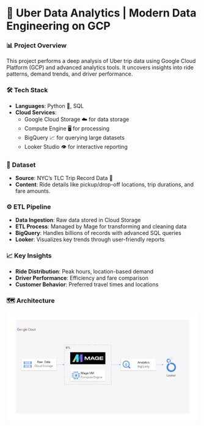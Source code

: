 # 🚖 Uber Data Analytics | Modern Data Engineering on GCP 

### 📊 **Project Overview**
This project performs a deep analysis of Uber trip data using Google Cloud Platform (GCP) and advanced analytics tools. It uncovers insights into ride patterns, demand trends, and driver performance.

### 🛠️ **Tech Stack**
- **Languages**: Python 🐍, SQL
- **Cloud Services**:
  - Google Cloud Storage ☁️ for data storage
  - Compute Engine 🖥️ for processing
  - BigQuery 📈 for querying large datasets
  - Looker Studio 👁️ for interactive reporting

### 📂 **Dataset**
- **Source**: NYC’s TLC Trip Record Data 🚖  
- **Content**: Ride details like pickup/drop-off locations, trip durations, and fare amounts.

### ⚙️ **ETL Pipeline**
- **Data Ingestion**: Raw data stored in Cloud Storage  
- **ETL Process**: Managed by Mage for transforming and cleaning data  
- **BigQuery**: Handles billions of records with advanced SQL queries  
- **Looker**: Visualizes key trends through user-friendly reports

### 📈 **Key Insights**  
- **Ride Distribution**: Peak hours, location-based demand  
- **Driver Performance**: Efficiency and fare comparison  
- **Customer Behavior**: Preferred travel times and locations

### 🗺️ **Architecture**
![Architecture Diagram](architecture.jpg)


